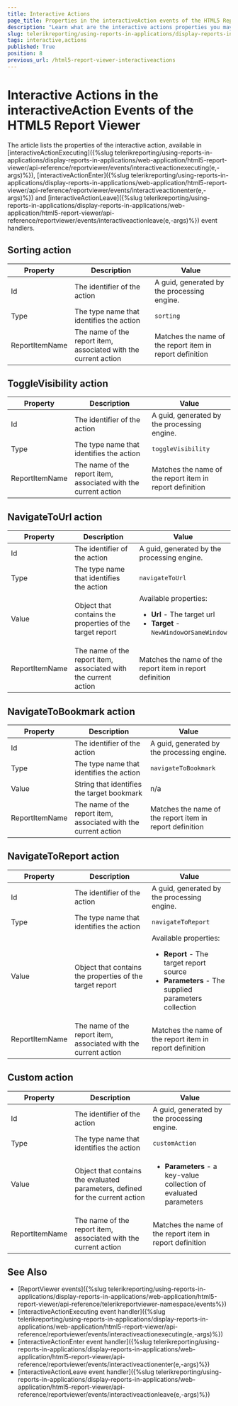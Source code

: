 ```yaml
---
title: Interactive Actions
page_title: Properties in the interactiveAction events of the HTML5 Report Viewer
description: "Learn what are the interactive actions properties you may access in the interactiveActionExecuting, interactiveActionEnter and interactiveActionLeave event handlers of the HTML5 Report Viewer."
slug: telerikreporting/using-reports-in-applications/display-reports-in-applications/web-application/html5-report-viewer/api-reference/interactive-actions
tags: interactive,actions
published: True
position: 8
previous_url: /html5-report-viewer-interactiveactions
---
```


<style>
table th:first-of-type {
	width: 20%;
}
table th:nth-of-type(2) {
	width: 40%;
}
table th:nth-of-type(3) {
	width: 40%;
}
</style>

# Interactive Actions in the interactiveAction Events of the HTML5 Report Viewer

The article lists the properties of the interactive action, available in [interactiveActionExecuting]({%slug telerikreporting/using-reports-in-applications/display-reports-in-applications/web-application/html5-report-viewer/api-reference/reportviewer/events/interactiveactionexecuting(e,-args)%}), [interactiveActionEnter]({%slug telerikreporting/using-reports-in-applications/display-reports-in-applications/web-application/html5-report-viewer/api-reference/reportviewer/events/interactiveactionenter(e,-args)%}) and [interactiveActionLeave]({%slug telerikreporting/using-reports-in-applications/display-reports-in-applications/web-application/html5-report-viewer/api-reference/reportviewer/events/interactiveactionleave(e,-args)%}) event handlers.

## Sorting action

| Property | Description | Value |
| ------ | ------ | ------ |
|Id|The identifier of the action|A guid, generated by the processing engine.|
|Type|The type name that identifies the action|`sorting`|
|ReportItemName|The name of the report item, associated with the current action|Matches the name of the report item in report definition|

## ToggleVisibility action

| Property | Description | Value |
| ------ | ------ | ------ |
|Id|The identifier of the action|A guid, generated by the processing engine.|
|Type|The type name that identifies the action|`toggleVisibility`|
|ReportItemName|The name of the report item, associated with the current action|Matches the name of the report item in report definition|

## NavigateToUrl action

| Property | Description | Value |
| ------ | ------ | ------ |
|Id|The identifier of the action|A guid, generated by the processing engine.|
|Type|The type name that identifies the action|`navigateToUrl`|
|Value|Object that contains the properties of the target report|Available properties:<ul><li>__Url__ - The target url</li><li>__Target__ -`NewWindow`or`SameWindow`</li></ul>|
|ReportItemName|The name of the report item, associated with the current action|Matches the name of the report item in report definition|

## NavigateToBookmark action

| Property | Description | Value |
| ------ | ------ | ------ |
|Id|The identifier of the action|A guid, generated by the processing engine.|
|Type|The type name that identifies the action|`navigateToBookmark`|
|Value|String that identifies the target bookmark|n/a|
|ReportItemName|The name of the report item, associated with the current action|Matches the name of the report item in report definition|

## NavigateToReport action

| Property | Description | Value |
| ------ | ------ | ------ |
|Id|The identifier of the action|A guid, generated by the processing engine.|
|Type|The type name that identifies the action|`navigateToReport`|
|Value|Object that contains the properties of the target report|Available properties:<ul><li>__Report__ - The target report source</li><li>__Parameters__ - The supplied parameters collection</li></ul>|
|ReportItemName|The name of the report item, associated with the current action|Matches the name of the report item in report definition|

## Custom action

| Property | Description | Value |
| ------ | ------ | ------ |
|Id|The identifier of the action|A guid, generated by the processing engine.|
|Type|The type name that identifies the action|`customAction`|
|Value|Object that contains the evaluated parameters, defined for the current action|<ul><li>__Parameters__ - a key-value collection of evaluated parameters</li></ul>|
|ReportItemName|The name of the report item, associated with the current action|Matches the name of the report item in report definition|

## See Also

* [ReportViewer events]({%slug telerikreporting/using-reports-in-applications/display-reports-in-applications/web-application/html5-report-viewer/api-reference/telerikreportviewer-namespace/events%})
* [interactiveActionExecuting event handler]({%slug telerikreporting/using-reports-in-applications/display-reports-in-applications/web-application/html5-report-viewer/api-reference/reportviewer/events/interactiveactionexecuting(e,-args)%})
* [interactiveActionEnter event handler]({%slug telerikreporting/using-reports-in-applications/display-reports-in-applications/web-application/html5-report-viewer/api-reference/reportviewer/events/interactiveactionenter(e,-args)%})
* [interactiveActionLeave event handler]({%slug telerikreporting/using-reports-in-applications/display-reports-in-applications/web-application/html5-report-viewer/api-reference/reportviewer/events/interactiveactionleave(e,-args)%})
